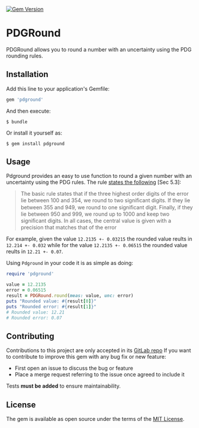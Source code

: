 [![Gem Version](https://badge.fury.io/rb/pdground.svg)](https://badge.fury.io/rb/pdground)
# PDGRound

PDGRound allows you to round a number with an uncertainty using the PDG rounding rules.

## Installation

Add this line to your application's Gemfile:

```ruby
gem 'pdground'
```

And then execute:

    $ bundle

Or install it yourself as:

    $ gem install pdground

## Usage

Pdground provides an easy to use function to round a given number with an uncertainty using the PDG rules. The rule [states the following](http://pdg.lbl.gov/2010/reviews/rpp2010-rev-rpp-intro.pdf) [Sec 5.3]:

> The basic rule states that if the three highest order digits of the error lie between 100 and 354, we round to two signiﬁcant digits. If they lie between 355 and 949, we round to one signiﬁcant digit. Finally, if they lie between 950 and 999, we round up to 1000 and keep two signiﬁcant digits. In all cases, the central value is given with a precision that matches that of the error

For example, given the value `12.2135 +- 0.03215` the rounded value reults in `12.214 +- 0.032` while for the value `12.2135 +- 0.06515` the rounded value reults in `12.21 +- 0.07`.

Using `Pdground` in your code it is as simple as doing:

```ruby
require 'pdground'

value = 12.2135
error = 0.06515
result = PDGRound.round(meas: value, unc: error)
puts "Rounded value: #{result[0]}"
puts "Rounded error: #{result[1]}"
# Rounded value: 12.21
# Rounded error: 0.07 
```

## Contributing

Contributions to this project are only accepted in its [GitLab repo](https://gitlab.com/jparaque/pdground)
If you want to contribute to improve this gem with any bug fix or new feature:
* First open an issue to discuss the bug or feature
* Place a merge request referring to the issue once agreed to include it

Tests **must be added** to ensure maintainability.

## License

The gem is available as open source under the terms of the [MIT License](https://opensource.org/licenses/MIT).
